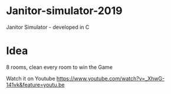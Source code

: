 # Janitor-simulator-2019
Janitor Simulator - developed in C

# Idea
8 rooms, clean every room to win the Game

Watch it on Youtube
https://www.youtube.com/watch?v=_XhwG-141vk&feature=youtu.be
